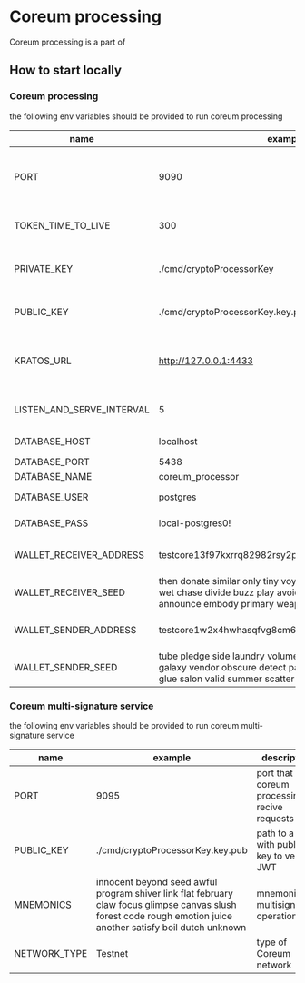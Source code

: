 # Coreum processing
Coreum processing is a part of 

## How to start locally

### Coreum processing

the following env variables should be provided to run coreum processing

| name                      | example                                                                                                                                                      | description                                          |
|---------------------------|--------------------------------------------------------------------------------------------------------------------------------------------------------------|------------------------------------------------------|
| PORT                      | 9090                                                                                                                                                         | port that used coreum processing to recive requests  |
| TOKEN_TIME_TO_LIVE        | 300                                                                                                                                                          | time to live in seconds for JWT token                |
| PRIVATE_KEY               | ./cmd/cryptoProcessorKey                                                                                                                                     | path to a file with private key to generate JWT      |
| PUBLIC_KEY                | ./cmd/cryptoProcessorKey.key.pub                                                                                                                             | path to a file with public key to verify JWT         |
| KRATOS_URL                | http://127.0.0.1:4433                                                                                                                                        | url where kratos is hosting for user authentications |
| LISTEN_AND_SERVE_INTERVAL | 5                                                                                                                                                            | interval to listen and serve deposits                |
| DATABASE_HOST             | localhost                                                                                                                                                    | postgres host address                                |
| DATABASE_PORT             | 5438                                                                                                                                                         | postgres port                                        |
| DATABASE_NAME             | coreum_processor                                                                                                                                             | database name                                        |
| DATABASE_USER             | postgres                                                                                                                                                     | database user name                                   |
| DATABASE_PASS             | local-postgres0!                                                                                                                                             | database password                                    |
| WALLET_RECEIVER_ADDRESS   | testcore13f97kxrrq82982rsy2paqf9tx8e2jw5g2ufdfu                                                                                                              | receiver wallet address of the processing            |
| WALLET_RECEIVER_SEED      | then donate similar only tiny voyage tribe derive spare snap wet chase divide buzz play avoid captain wonder chair announce embody primary weapon breeze     | mnemonic for receiver wallet                         |
| WALLET_SENDER_ADDRESS     | testcore1w2x4hwhasqfvg8cm6kyduzgwngvp0wf46eshmc                                                                                                              | sending wallet address of the processing             |
| WALLET_SENDER_SEED        | tube pledge side laundry volume actress route pink ring galaxy vendor obscure detect patient early memory reflect glue salon valid summer scatter damp total | mnemonic for sending wallet                          |

### Coreum multi-signature service
the following env variables should be provided to run coreum multi-signature service

| name         | example                                                                                                                                                         | description                                         |
|--------------|-----------------------------------------------------------------------------------------------------------------------------------------------------------------|-----------------------------------------------------|
| PORT         | 9095                                                                                                                                                            | port that used coreum processing to recive requests |
| PUBLIC_KEY   | ./cmd/cryptoProcessorKey.key.pub                                                                                                                                | path to a file with public key to verify JWT        |
| MNEMONICS    | innocent beyond seed awful program shiver link flat february claw focus glimpse canvas slush forest code rough emotion juice another satisfy boil dutch unknown | mnemonic for multisignature operation               |
| NETWORK_TYPE | Testnet                                                                                                                                                         | type of Coreum network                              |
